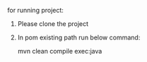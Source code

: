 
for running project: 

   1. Please clone the project
   
2. In pom existing path run below command:
   
      mvn clean compile exec:java
